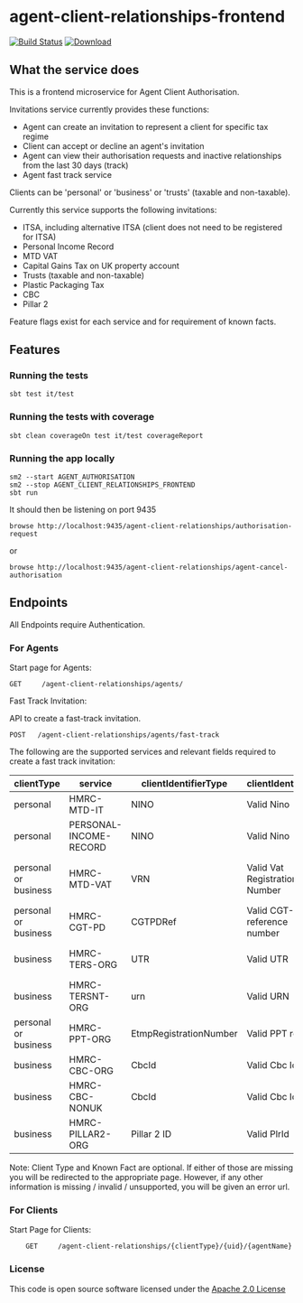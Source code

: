 
# agent-client-relationships-frontend

[![Build Status](https://travis-ci.org/hmrc/agent-client-relationships-frontend.svg)](https://travis-ci.org/hmrc/agent-client-relationships-frontend) [ ![Download](https://api.bintray.com/packages/hmrc/releases/agent-client-relationships-frontend/images/download.svg) ](https://bintray.com/hmrc/releases/agent-client-relationships-frontend/_latestVersion)

## What the service does
This is a frontend microservice for Agent Client Authorisation.

Invitations service currently provides these functions:
- Agent can create an invitation to represent a client for specific tax regime
- Client can accept or decline an agent's invitation
- Agent can view their authorisation requests and inactive relationships from the last 30 days (track)
- Agent fast track service

Clients can be 'personal' or 'business' or 'trusts' (taxable and non-taxable).

Currently this service supports the following invitations:
- ITSA, including alternative ITSA (client does not need to be registered for ITSA)
- Personal Income Record
- MTD VAT
- Capital Gains Tax on UK property account
- Trusts (taxable and non-taxable)
- Plastic Packaging Tax
- CBC
- Pillar 2

Feature flags exist for each service and for requirement of known facts.

## Features

### Running the tests

    sbt test it/test

### Running the tests with coverage

    sbt clean coverageOn test it/test coverageReport

### Running the app locally

    sm2 --start AGENT_AUTHORISATION
    sm2 --stop AGENT_CLIENT_RELATIONSHIPS_FRONTEND
    sbt run

It should then be listening on port 9435

    browse http://localhost:9435/agent-client-relationships/authorisation-request

or

    browse http://localhost:9435/agent-client-relationships/agent-cancel-authorisation

## Endpoints
All Endpoints require Authentication.

### For Agents

Start page for Agents:

    GET   	/agent-client-relationships/agents/

Fast Track Invitation:

API to create a fast-track invitation.

```
POST   /agent-client-relationships/agents/fast-track
```

The following are the supported services and relevant fields required to create a fast track invitation:

|clientType| service                | clientIdentifierType   | clientIdentifier              |knownFact|
|--------|------------------------|------------------------|-------------------------------|-------|
|personal| HMRC-MTD-IT            | NINO                   | Valid Nino                    |Postcode|
|personal| PERSONAL-INCOME-RECORD | NINO                   | Valid Nino                    |Date of Birth|
|personal or business| HMRC-MTD-VAT           | VRN                    | Valid Vat Registration Number |Date of Client's VAT Registration|
|personal or business| HMRC-CGT-PD            | CGTPDRef               | Valid CGT-PD reference number |Postcode|
|business| HMRC-TERS-ORG          | UTR                    | Valid UTR                     |Date of trust registration|
|business| HMRC-TERSNT-ORG        | urn                    | Valid URN                     |Date of trust registration|
|personal or business| HMRC-PPT-ORG           | EtmpRegistrationNumber | Valid PPT ref                 |Date of registration|
|business| HMRC-CBC-ORG       | CbcId                  | Valid Cbc Id                  |Date of registration|
|business| HMRC-CBC-NONUK       | CbcId                  | Valid Cbc Id                  |Date of registration|
|business| HMRC-PILLAR2-ORG       | Pillar 2 ID            | Valid PlrId                   |Date of registration|


Note: Client Type and Known Fact are optional. If either of those are missing you will be redirected to the appropriate page. However, if any other information is missing / invalid / unsupported, you will be given an error url.

### For Clients

Start Page for Clients:

```
    GET     /agent-client-relationships/{clientType}/{uid}/{agentName}

```

### License

This code is open source software licensed under the [Apache 2.0 License]("http://www.apache.org/licenses/LICENSE-2.0.html")


